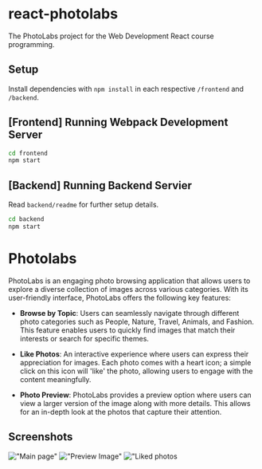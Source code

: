 # react-photolabs
The PhotoLabs project for the Web Development React course programming.

## Setup

Install dependencies with `npm install` in each respective `/frontend` and `/backend`.

## [Frontend] Running Webpack Development Server

```sh
cd frontend
npm start
```

## [Backend] Running Backend Servier

Read `backend/readme` for further setup details.

```sh
cd backend
npm start
```

# Photolabs

PhotoLabs is an engaging photo browsing application that allows users to explore a diverse collection of images across various categories. With its user-friendly interface, PhotoLabs offers the following key features:

* **Browse by Topic**: Users can seamlessly navigate through different photo categories such as People, Nature, Travel, Animals, and Fashion. This feature enables users to quickly find images that match their interests or search for specific themes.

* **Like Photos**: An interactive experience where users can express their appreciation for images. Each photo comes with a heart icon; a simple click on this icon will 'like' the photo, allowing users to engage with the content meaningfully.

* **Photo Preview**: PhotoLabs provides a preview option where users can view a larger version of the image along with more details. This allows for an in-depth look at the photos that capture their attention.

## Screenshots

!["Main page"]()
!["Preview Image"]()
!["Liked photos]()